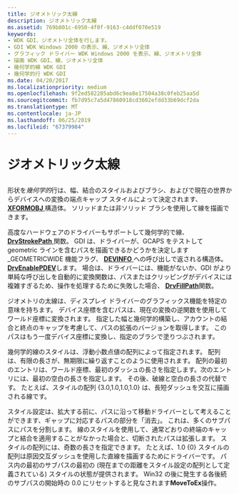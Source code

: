 ```yaml
---
title: ジオメトリック太線
description: ジオメトリック太線
ms.assetid: 769b801c-6950-4f0f-9163-c4ddf070e519
keywords:
- WDK GDI、ジオメトリ全体を行します。
- GDI WDK Windows 2000 の表示、線、ジオメトリ全体
- グラフィック ドライバー WDK Windows 2000 を表示、線、ジオメトリ全体
- 描画 WDK GDI、線、ジオメトリ全体
- 幾何学的線 WDK GDI
- 幾何学的行 WDK GDI
ms.date: 04/20/2017
ms.localizationpriority: medium
ms.openlocfilehash: 9f2ed582285abd6c9ea8e17504a38c0feb25aa5d
ms.sourcegitcommit: fb7d95c7a5d47860918cd3602efdd33b69dcf2da
ms.translationtype: MT
ms.contentlocale: ja-JP
ms.lasthandoff: 06/25/2019
ms.locfileid: "67379984"
---
```

# <a name="geometric-wide-lines"></a>ジオメトリック太線


## <span id="ddk_geometric_wide_lines_gg"></span><span id="DDK_GEOMETRIC_WIDE_LINES_GG"></span>


形状を*幾何学的*行は、幅、結合のスタイルおよびブラシ、およびで現在の世界からデバイスへの変換の端点キャップ スタイルによって決定されます、 [ **XFORMOBJ** ](https://docs.microsoft.com/previous-versions/windows/hardware/drivers/ff570618(v=vs.85))構造体。 ソリッドまたは非ソリッド ブラシを使用して線を描画できます。

高度なハードウェアのドライバーもサポートして幾何学的で線、 [ **DrvStrokePath** ](https://docs.microsoft.com/windows/desktop/api/winddi/nf-winddi-drvstrokepath)関数。 GDI は、ドライバーが、GCAPS をテストして geometric ラインを含むパスを描画できるかどうかを決定します\_GEOMETRICWIDE 機能フラグ、 [ **DEVINFO** ](https://docs.microsoft.com/windows/desktop/api/winddi/ns-winddi-tagdevinfo) への呼び出しで返される構造体。[**DrvEnablePDEV**](https://docs.microsoft.com/windows/desktop/api/winddi/nf-winddi-drvenablepdev)します。 場合は、ドライバーには、機能がないか、GDI がより単純な呼び出しを自動的に変換関数は、パスまたはクリッピングがデバイスには複雑すぎるため、操作を処理するために失敗した場合、 [ **DrvFillPath**](https://docs.microsoft.com/windows/desktop/api/winddi/nf-winddi-drvfillpath)関数。

ジオメトリの太線は、ディスプレイ ドライバーのグラフィックス機能を特定の意味を持ちます。 デバイス座標を含むパスは、現在の変換の逆関数を使用してワールド座標に変換されます。 指定した幅と幾何学的構築し、アカウントの結合と終点のキャップを考慮して、パスの拡張のバージョンを取得します。 このパスはもう一度デバイス座標に変換し、指定のブラシで塗りつぶされます。

幾何学的線のスタイルは、浮動小数点値の配列によって指定されます。 配列は、有限の長さが、無期限に繰り返すことのように使用されます。 配列の最初のエントリは、ワールド座標、最初のダッシュの長さを指定します。次のエントリには、最初の空白の長さを指定します。 その後、破線と空白の長さの代替です。 たとえば、スタイルの配列 {3.0,1.0,1.0,1.0} は、長短ダッシュを交互に描画される線です。

スタイル設定は、拡大する前に、パスに沿って移動ドライバーとして考えることができます、ギャップに対応するパスの部分を「消去」。 これは、多くのサブパスにパスを分割します。 線のスタイルを使用して、通常どおりの終端のキャップと結合を適用することがなかった場合と、切断されたパスは拡張します。 スタイルの配列には、奇数の長さを指定できます。 たとえば、1.0 {0} スタイルの配列は原因交互ダッシュを使用した直線を描画するためにドライバーです。 パス内の最初のサブパスの最初の (現在までの距離をスタイル設定の配列として定義されている) スタイルの状態が提供されます。 Win32 の後に発生する各後続のサブパスの開始時の 0.0 にリセットすると見なされます**MoveToEx**操作。

 

 






